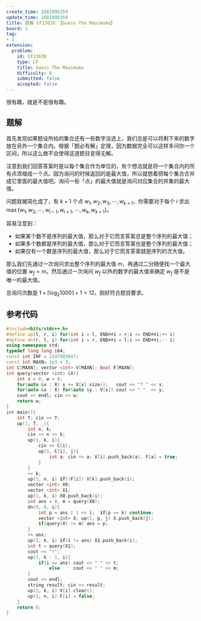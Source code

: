 ```yaml
---
create_time: 1681895359
update_time: 1681895359
title: 题解 CF1363D 【Guess The Maximums】
board: 1
tag:
- 1
extension:
  problem:
    id: CF1363D
    type: CF
    title: Guess The Maximums
    difficulty: 8
    submitted: false
    accepted: false
---
```


很有趣，就是不是很有趣。

## 题解

首先发现如果题设所给的集合还有一些数字没选上，我们总是可以将剩下来的数字放在另外一个集合内。根据「题必有解」定理，因为数据完全可以这样多问你一个区间，所以这么做不会使得这道题目变得无解。

注意到我们回答答案时是以每个集合作为单位的，有个想法就是将一个集合内的所有点浓缩成一个点。因为询问的时候返回的是最大值，所以就想着把每个集合合并成它里面的最大值吧。询问一些「点」的最大值就是询问对应集合的并集的最大值。

问题就被简化成了，有 $k+1$ 个点 $w_1,w_2,w_3,\cdots,w_{k+1}$，你需要对于每个 $i$ 求出 $\max \{w_1,w_2,\cdots,w_{i-1},w_{i+1},\cdots,w_{k},w_{k+1}\}$。

容易注意到：

- 如果某个数不是序列的最大值，那么对于它而言答案总是整个序列的最大值；
- 如果多个数都是序列的最大值，那么对于它而言答案也是整个序列的最大值；
- 如果仅有一个数是序列的最大值，那么对于它而言答案就是序列的次大值。

那么我们先通过一次询问求出整个序列的最大值 $m$，再通过二分随便找一个最大值的位置 $w_f=m$。然后通过一次询问 $w_f$ 以外的数字的最大值来确定 $w_f$ 是不是唯一的最大值。

总询问次数是 $1+\lceil \log_2 1000\rceil+1=12$，刚好符合题目要求。

## 参考代码

```cpp
#include<bits/stdc++.h>
#define up(l, r, i) for(int i = l, END##i = r;i <= END##i;++ i)
#define dn(r, l, i) for(int i = r, END##i = l;i >= END##i;-- i)
using namespace std;
typedef long long i64;
const int INF = 2147483647;
const int MAXN= 1e3 + 3;
int C[MAXN]; vector <int> V[MAXN]; bool F[MAXN];
int query(vector <int> &X){
    int s = 0, w = 0;
    for(auto &x : X) s += V[x].size();   cout << "? " << s;
    for(auto &x : X) for(auto &y : V[x]) cout << " "  << y;
    cout << endl; cin >> w;
    return w;
}
int main(){
    int T; cin >> T;
    up(1, T, _){
        int n, k;
        cin >> n >> k;
        up(1, k, i){
            cin >> C[i];
            up(1, C[i], j){
                int a; cin >> a; V[i].push_back(a), F[a] = true;
            }
        }
        ++ k;
        up(1, n, i) if(!F[i]) V[k].push_back(i);
        vector <int> X0;
        vector <int> X1;
        up(1, k, i) X0.push_back(i);
        int ans = 0, m = query(X0);
        dn(9, 0, i){
            int p = ans | 1 << i;  if(p >= k) continue;
            vector <int> X; up(1, p, j) X.push_back(j);
            if(query(X) != m) ans = p;
        }
        ++ ans;
        up(1, k, i) if(i != ans) X1.push_back(i);
        int t = query(X1);
        cout << "!";
        up(1, k - 1, i){
            if(i == ans) cout << " " << t;
                else     cout << " " << m;
        }
        cout << endl;
        string result; cin >> result;
        up(1, k, i) V[i].clear();
        up(1, n, i) F[i] = false;
    }
    return 0;
}
